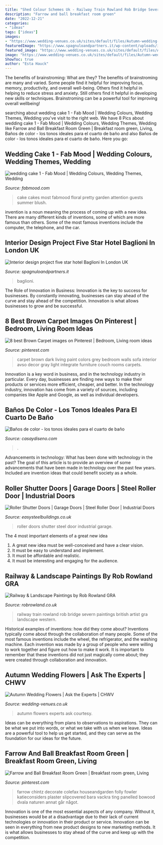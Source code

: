 ```yaml
---
title: "Shed Colour Schemes Uk - Railway Train Rowland Rob Bridge Severn Paintings British Artist Gra Landscape Western"
description: "Farrow and ball breakfast room green"
date: "2022-12-21"
categories:
- "ideas"
tags: ["ideas"]
images:
- "https://www.wedding-venues.co.uk/sites/default/files/Autumn-wedding-flowers-ideas-boboutique.jpg"
featuredImage: "https://www.spagnuloandpartners.it/wp-content/uploads/interior-design-baglioni-hotel-london-B.jpg"
featured_image: "https://www.wedding-venues.co.uk/sites/default/files/Autumn-wedding-flowers-ideas-boboutique.jpg"
image: "https://www.wedding-venues.co.uk/sites/default/files/Autumn-wedding-flowers-ideas-boboutique.jpg"
ShowToc: true
author: "Esta Hauck"
---
```



The benefits of brainstroming: What are they?
The benefits of brainstroming are many and varied. Some people find it helpful for improving focus, memory, productivity, and overall well-being. Others find it helpful in helping to reduce stress and anxiety. Still others find it helpful in developing new skills or techniques. Brainstroming can be a powerful tool for improving overall wellbeing!

	

		
searching about wedding cake 1 - Fab Mood | Wedding Colours, Wedding Themes, Wedding you've visit to the right web. We have 8 Pics about wedding cake 1 - Fab Mood | Wedding Colours, Wedding Themes, Wedding like Farrow and Ball Breakfast Room Green | Breakfast room green, Living, Baños de color - los tonos ideales para el cuarto de baño and also Baños de color - los tonos ideales para el cuarto de baño. Here you go:
		
    
## Wedding Cake 1 - Fab Mood | Wedding Colours, Wedding Themes, Wedding

<img loading=lazy src="https://www.fabmood.com/wp-content/uploads/2019/08/wedding-cake-243541.jpg" onerror="this.onerror=null;this.src='https://tse2.mm.bing.net/th?id=OIP.HQItNhg907vfHiNmvehEYwHaM3&amp;pid=15.1';" alt="wedding cake 1 - Fab Mood | Wedding Colours, Wedding Themes, Wedding">

_Source: fabmood.com_

>cake cakes most fabmood floral pretty garden attention guests summer blush. 

	

invention is a noun meaning the process of coming up with a new idea. There are many different kinds of inventions, some of which are more famous than others. Some of the most famous inventions include the computer, the telephone, and the car.

    
## Interior Design Project Five Star Hotel Baglioni In London UK

<img loading=lazy src="https://www.spagnuloandpartners.it/wp-content/uploads/interior-design-baglioni-hotel-london-B.jpg" onerror="this.onerror=null;this.src='https://tse3.mm.bing.net/th?id=OIP.Ar91aq8xiI4qRqZkD8L5BAHaE7&amp;pid=15.1';" alt="Interior design project five star hotel Baglioni In London UK">

_Source: spagnuloandpartners.it_

>baglioni. 

	

The Role of Innovation in Business:
Innovation is the key to success for businesses. By constantly innovating, businesses can stay ahead of the curve and stay ahead of the competition. Innovation is what allows businesses to grow and be successful.

    
## 8 Best Brown Carpet Images On Pinterest | Bedroom, Living Room Ideas

<img loading=lazy src="https://i.pinimg.com/736x/4d/df/ff/4ddfff509a0df878408f97f0a485b088--dark-brown-carpet-dark-grey-sofas.jpg" onerror="this.onerror=null;this.src='https://tse1.mm.bing.net/th?id=OIP.ax6zDVx1VrbHbhpOP906IwHaJ3&amp;pid=15.1';" alt="8 best Brown Carpet images on Pinterest | Bedroom, Living room ideas">

_Source: pinterest.com_

>carpet brown dark living paint colors grey bedroom walls sofa interior avso decor gray light integrate furniture couch rooms carpets. 

	

Innovation is a key word in business, and in the technology industry in particular. Every day, businesses are finding new ways to make their products or services more efficient, cheaper, and better. In the technology industry, innovation has come from a variety of sources, including companies like Apple and Google, as well as individual developers.

    
## Baños De Color - Los Tonos Ideales Para El Cuarto De Baño

<img loading=lazy src="https://casaydiseno.com/wp-content/uploads/2015/11/color-paredbañó-retro.jpg" onerror="this.onerror=null;this.src='https://tse2.mm.bing.net/th?id=OIP.QzKWNOKrznSfx6wjgYGh2gHaHK&amp;pid=15.1';" alt="Baños de color - los tonos ideales para el cuarto de baño">

_Source: casaydiseno.com_

>. 

	

Advancements in technology: What has been done with technology in the past?
The goal of this article is to provide an overview of some advancements that have been made in technology over the past few years. Included are invention ideas that could benefit society as a whole.

    
## Roller Shutter Doors | Garage Doors | Steel Roller Door | Industrial Doors

<img loading=lazy src="http://easysteelbuildings.co.uk/wp-content/uploads/2016/07/Steel-Roller-Doors-Multi-Bay.jpg" onerror="this.onerror=null;this.src='https://tse2.mm.bing.net/th?id=OIP.poUhR5YaUVX3MqMM_QCX_AHaFj&amp;pid=15.1';" alt="Roller Shutter Doors | Garage Doors | Steel Roller Door | Industrial Doors">

_Source: easysteelbuildings.co.uk_

>roller doors shutter steel door industrial garage. 

	

The 4 most important elements of a great new idea
1. A great new idea must be well-conceived and have a clear vision.
2. It must be easy to understand and implement.
3. It must be affordable and realistic.
4. It must be interesting and engaging for the audience.

    
## Railway &amp; Landscape Paintings By Rob Rowland GRA

<img loading=lazy src="http://www.robrowland.co.uk/assets/img/railway/crossing-the-severn.jpg" onerror="this.onerror=null;this.src='https://tse3.mm.bing.net/th?id=OIP._H2o1x7znx2b7bvFBFBuBwHaE8&amp;pid=15.1';" alt="Railway &amp; Landscape Paintings by Rob Rowland GRA">

_Source: robrowland.co.uk_

>railway train rowland rob bridge severn paintings british artist gra landscape western. 

	

Historical examples of inventions: how did they come about?
Inventions typically come about through the collaboration of many people. Some of the most famous inventions include the wheel, the refrigerator, and the washing machine. Each invention was made by a group of people who were willing to work together and figure out how to make it work. It is important to remember that these inventions did not just magically come about; they were created through collaboration and innovation.

    
## Autumn Wedding Flowers | Ask The Experts | CHWV

<img loading=lazy src="https://www.wedding-venues.co.uk/sites/default/files/Autumn-wedding-flowers-ideas-boboutique.jpg" onerror="this.onerror=null;this.src='https://tse2.mm.bing.net/th?id=OIP.giCQLCM-vGhYjDo58yKokwHaLH&amp;pid=15.1';" alt="Autumn Wedding Flowers | Ask the Experts | CHWV">

_Source: wedding-venues.co.uk_

>autumn flowers experts ask courtesy. 

	

Ideas can be everything from plans to observations to aspirations. They can be what we put into words, or what we take with us when we leave. Ideas are a powerful tool to help us get started, and they can serve as the foundation for our ideas for the future.

    
## Farrow And Ball Breakfast Room Green | Breakfast Room Green, Living

<img loading=lazy src="https://i.pinimg.com/736x/6b/96/f7/6b96f726da573bbf0dc08587a8df17e4.jpg" onerror="this.onerror=null;this.src='https://tse2.mm.bing.net/th?id=OIP.39FCHsfc52htQI_lCKLRFQHaLH&amp;pid=15.1';" alt="Farrow and Ball Breakfast Room Green | Breakfast room green, Living">

_Source: pinterest.com_

>farrow chintz decorate colefax houseandgarden folly fowler katieconsiders plaster slipcovered bara vackra ting panelled bowood dvala naturen annat går något. 

	

Innovation is one of the most essential aspects of any company. Without it, businesses would be at a disadvantage due to their lack of current technologies or innovation in their product or service. Innovation can be seen in everything from new product designs to new marketing methods. It is what allows businesses to stay ahead of the curve and keep up with the competition.

